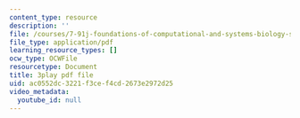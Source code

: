 ```yaml
---
content_type: resource
description: ''
file: /courses/7-91j-foundations-of-computational-and-systems-biology-spring-2014/ac0552dc3221f3cef4cd2673e2972d25_RBPcKbEvK3U.pdf
file_type: application/pdf
learning_resource_types: []
ocw_type: OCWFile
resourcetype: Document
title: 3play pdf file
uid: ac0552dc-3221-f3ce-f4cd-2673e2972d25
video_metadata:
  youtube_id: null
---
```

